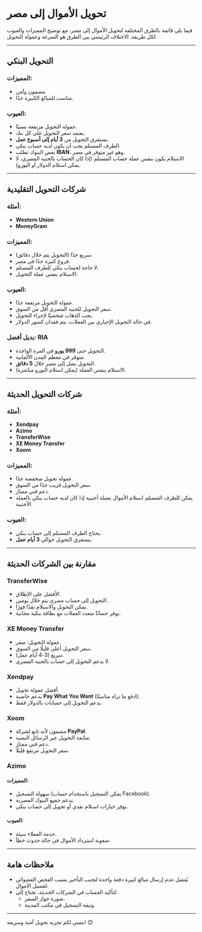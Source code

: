 # تحويل الأموال إلى مصر

فيما يلي قائمة بالطرق المختلفة لتحويل الأموال إلى مصر، مع توضيح المميزات والعيوب لكل طريقة. الاختلاف الرئيسي بين الطرق هو السرعة وعمولة التحويل.

---

## التحويل البنكي

### المميزات:
- مضمون وآمن.
- مناسب للمبالغ الكبيرة جدًا.

### العيوب:
- عمولة التحويل مرتفعة نسبيًا.
- يعتمد سعر التحويل على كل بنك.
- يستغرق التحويل من **3 أيام إلى أسبوع عمل**.
- الطرف المستلم يجب أن يكون لديه حساب بنكي.
- بعض البنوك تطلب **IBAN**، وهو غير متوفر في مصر.
- الاستلام يكون بنفس عملة حساب المستلم (إذا كان الحساب بالجنيه المصري، لا يمكن استلام الدولار أو اليورو).

---

## شركات التحويل التقليدية

### أمثلة:
- **Western Union**  
- **MoneyGram**

### المميزات:
- سريع جدًا (التحويل يتم خلال دقائق).
- فروع كثيرة جدًا في مصر.
- لا حاجة لحساب بنكي للطرف المستلم.
- الاستلام بنفس عملة التحويل.

### العيوب:
- عمولة التحويل مرتفعة جدًا.
- سعر التحويل للجنيه المصري أقل من السوق.
- يجب الذهاب شخصيًا لإجراء التحويل.
- في حالة التحويل الإجباري بين العملات، يتم فقدان كسور الدولار.

### بديل أفضل: **RIA**
- التحويل حتى **999 يورو** في المرة الواحدة.
- متوفر في معظم المدن الألمانية.
- التحويل يصل إلى مصر خلال **5 دقائق**.
- الاستلام بنفس العملة (يمكن استلام اليورو مباشرة).

---

## شركات التحويل الحديثة

### أمثلة:
- **Xendpay**  
- **Azimo**  
- **TransferWise**  
- **XE Money Transfer**  
- **Xoom**

### المميزات:
- عمولة تحويل منخفضة جدًا.
- سعر التحويل قريب جدًا من السوق.
- دعم فني ممتاز.
- يمكن للطرف المستلم استلام الأموال بعملة أجنبية إذا كان لديه حساب بنكي بالعملة الأجنبية.

### العيوب:
- يحتاج الطرف المستلم إلى حساب بنكي.
- يستغرق التحويل حوالي **3 أيام عمل**.

---

## مقارنة بين الشركات الحديثة

### **TransferWise**
- الأفضل على الإطلاق.
- التحويل إلى حساب مصري يتم خلال يومين.
- يمكن التحويل والاستلام نقدًا فورًا.
- يوفر حسابًا متعدد العملات مع بطاقة بنكية مجانية.

### **XE Money Transfer**
- عمولة التحويل: صفر.
- سعر التحويل أعلى قليلًا من السوق.
- سريع (3-4 أيام عمل).
- لا يدعم التحويل إلى حساب بالجنيه المصري.

### **Xendpay**
- أفضل عمولة تحويل.
- يدعم خاصية **Pay What You Want** (ادفع ما تراه مناسبًا).
- يدعم التحويل إلى حسابات بالدولار فقط.

### **Xoom**
- مضمون لأنه تابع لشركة **PayPal**.
- متابعة التحويل عبر الرسائل النصية.
- دعم فني ممتاز.
- سعر التحويل مرتفع قليلًا.

### **Azimo**
#### المميزات:
- سهولة التسجيل (يمكن التسجيل باستخدام حساب Facebook).
- يدعم جميع البنوك المصرية.
- يوفر خيارات استلام نقدي أو تحويل إلى حساب بنكي.

#### العيوب:
- خدمة العملاء سيئة.
- صعوبة استرداد الأموال في حالة حدوث خطأ.

---

## ملاحظات هامة

- يُفضل عدم إرسال مبالغ كبيرة دفعة واحدة لتجنب التأخير بسبب الفحص العشوائي لغسيل الأموال.
- لتأكيد الحساب في الشركات الحديثة، تحتاج إلى:
  - صورة جواز السفر.
  - وثيقة التسجيل في مكتب المدينة.

---

نتمنى لكم تجربة تحويل آمنة وسريعة! 😊